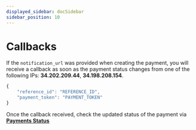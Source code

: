```yaml
---
displayed_sidebar: docSidebar
sidebar_position: 10
---
```


# Callbacks

If the <code>notification_url</code> was provided when creating the payment, you will receive a callback as soon as the payment status changes from one of the following IPs: **34.202.209.44**, **34.198.208.154**.

```jsx title="json"
{
    "reference_id": "REFERENCE_ID",
    "payment_token": "PAYMENT_TOKEN"
}
```

Once the callback received, check the updated status of the payment via **[Payments Status](#)**